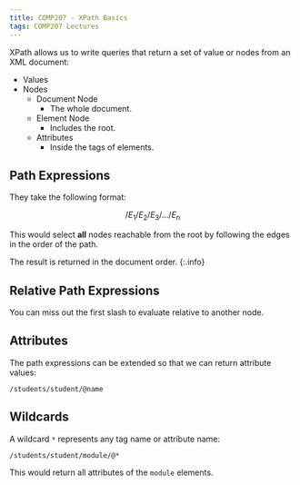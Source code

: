 ```yaml
---
title: COMP207 - XPath Basics
tags: COMP207 Lectures
---
```

XPath allows us to write queries that return a set of value or nodes from an XML document:

* Values
* Nodes
	* Document Node
		* The whole document.
	* Element Node
		* Includes the root.
	* Attributes
		* Inside the tags of elements.

## Path Expressions
They take the following format:

$$
/E_1/E_2/E_3/\ldots/E_n
$$

This would select **all** nodes reachable from the root by following the edges in the order of the path.

The result is returned in the document order.
{:.info}

## Relative Path Expressions
You can miss out the first slash to evaluate relative to another node.

## Attributes
The path expressions can be extended so that we can return attribute values:

```
/students/student/@name
```

## Wildcards
A wildcard `*` represents any tag name or attribute name:

```
/students/student/module/@*
```

This would return all attributes of the `module` elements.